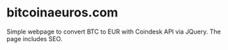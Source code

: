 # bitcoinaeuros.com
Simple webpage to convert BTC to EUR with Coindesk API via JQuery. The page includes SEO.
